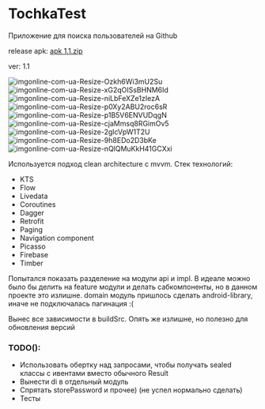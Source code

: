 ﻿# TochkaTest
 
Приложение для поиска пользователей на Github

release apk:  [apk 1.1.zip](https://github.com/UV1L/TochkaTest/files/8504272/apk.1.1.zip)

ver: 1.1

![imgonline-com-ua-Resize-Ozkh6Wi3mU2Su](https://user-images.githubusercontent.com/50074365/163735636-c4279d30-194b-4d27-a8d9-b0cba4e639e4.jpg)
![imgonline-com-ua-Resize-xG2qOISsBHNM6Id](https://user-images.githubusercontent.com/50074365/163735637-10a04dd7-49ca-4f5c-b0e3-52f45916ee9d.jpg)
![imgonline-com-ua-Resize-niLbFeXZe1zIezA](https://user-images.githubusercontent.com/50074365/163735638-57dd3443-c866-4120-8a7d-790b15c1c41a.jpg)
![imgonline-com-ua-Resize-p0Xy2ABU2roc6sR](https://user-images.githubusercontent.com/50074365/163735639-b789ccaf-6731-4b4a-84eb-3dbef3a380a9.jpg)
![imgonline-com-ua-Resize-p1B5V6ENVUDqgN](https://user-images.githubusercontent.com/50074365/163768378-c4ecb840-63d1-4711-bd62-4bcfe0afef31.jpg)
![imgonline-com-ua-Resize-cjaMmsq8RGimOv5](https://user-images.githubusercontent.com/50074365/163768395-86feb9c2-3b5b-4945-8c36-54334d2bd05f.jpg)
![imgonline-com-ua-Resize-2glcVpW1T2U](https://user-images.githubusercontent.com/50074365/163735641-b582c682-041a-4bc0-8c7f-d8b68596eb5b.jpg)
![imgonline-com-ua-Resize-9h8EDo2D3bKe](https://user-images.githubusercontent.com/50074365/163735644-db6baf79-9147-4625-8820-5fc6bb1faefa.jpg)
![imgonline-com-ua-Resize-nQlQMuKkH41GCXxi](https://user-images.githubusercontent.com/50074365/163735779-59dd669e-1420-4cbd-8db4-029a0344364a.jpg)

Используется подход clean architecture с mvvm. 
Стек технологий:
* KTS
* Flow
* Livedata
* Coroutines
* Dagger
* Retrofit
* Paging
* Navigation component
* Picasso
* Firebase
* Timber

Попытался показать разделение на модули api и impl. В идеале можно было бы делить на feature модули и делать сабкомпоненты, но в данном проекте это излишне.
domain модуль пришлось сделать android-library, иначе не подключалась пагинация :(

Вынес все зависимости в buildSrc. Опять же излишне, но полезно для обновления версий

### TODO():
* Использовать обертку над запросами, чтобы получать sealed классы с ивентами вместо обычного Result
* Вынести di в отдельный модуль
* Спрятать storePassword и прочее) (не успел нормально сделать)
* Тесты
